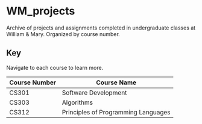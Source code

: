 # WM_projects
Archive of projects and assignments completed in undergraduate classes at William & Mary. Organized by course number.

## Key
Navigate to each course to learn more.

| Course Number | Course Name                         |
|---------------|-------------------------------------|
| CS301         | Software Development                |
| CS303         | Algorithms                          |
| CS312         | Principles of Programming Languages |
